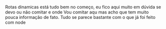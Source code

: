 Rotas dinamicas está tudo bem no começo, eu fico aqui muito em dúvida se devo ou não comitar e onde
Vou comitar aqu mas acho que tem muito pouca informação de fato. Tudo se parece bastante com o que 
já foi feito com node